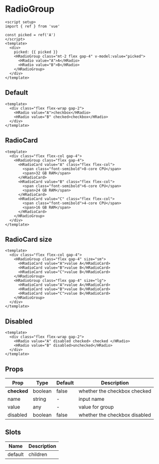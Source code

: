 # RadioGroup

```vue demo
<script setup>
import { ref } from 'vue'

const picked = ref('A')
</script>
<template>
  <div>
    picked: {{ picked }}
    <HRadioGroup class="mt-2 flex gap-4" v-model:value="picked">
      <HRadio value="A">A</HRadio>
      <HRadio value="B">B</HRadio>
    </HRadioGroup>
  </div>
</template>
```

## Default

```vue demo
<template>
  <div class="flex flex-wrap gap-2">
    <HRadio value="A">checkbox</HRadio>
    <HRadio value="B" checked>checkbox</HRadio>
  </div>
</template>
```

## RadioCard

```vue demo
<template>
  <div class="flex flex-col gap-4">
    <HRadioGroup class="flex gap-4">
      <HRadioCard value="A" class="flex flex-col">
        <span class="font-semibold">8-core CPU</span>
        <span>32 GB RAM</span>
      </HRadioCard>
      <HRadioCard value="B" class="flex flex-col">
        <span class="font-semibold">6-core CPU</span>
        <span>24 GB RAM</span>
      </HRadioCard>
      <HRadioCard value="C" class="flex flex-col">
        <span class="font-semibold">4-core CPU</span>
        <span>16 GB RAM</span>
      </HRadioCard>
    </HRadioGroup>
  </div>
</template>
```

## RadioCard size

```vue demo
<template>
  <div class="flex flex-col gap-4">
    <HRadioGroup class="flex gap-4" size="sm">
      <HRadioCard value="A">value A</HRadioCard>
      <HRadioCard value="B">value B</HRadioCard>
      <HRadioCard value="C">value B</HRadioCard>
    </HRadioGroup>
    <HRadioGroup class="flex gap-4" size="lg">
      <HRadioCard value="A">value A</HRadioCard>
      <HRadioCard value="B">value B</HRadioCard>
      <HRadioCard value="C">value B</HRadioCard>
    </HRadioGroup>
  </div>
</template>
```

## Disabled

```vue demo
<template>
  <div class="flex flex-wrap gap-2">
    <HRadio value="A" disabled checked> checked </HRadio>
    <HRadio value="B" disabled>unchecked</HRadio>
  </div>
</template>
```

## Props

| Prop        | Type    | Default | Description                   |
| ----------- | ------- | ------- | ----------------------------- |
| **checked** | boolean | false   | whether the checkbox checked  |
| name        | string  | -       | input name                    |
| value       | any     | -       | value for group               |
| disabled    | boolean | false   | whether the checkbox disabled |

## Slots

| Name    | Description |
| ------- | ----------- |
| default | children    |
